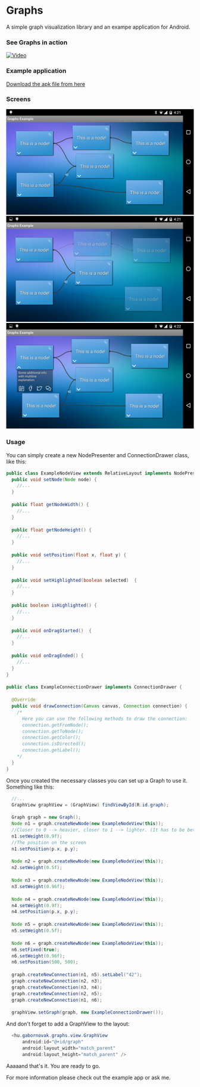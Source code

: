 # Graphs

A simple graph visualization library and an exampe application for Android.

### See Graphs in action

[![Video](http://img.youtube.com/vi/3rE-w2Fk8Lc/0.jpg)](http://www.youtube.com/watch?v=3rE-w2Fk8Lc "Example app of the Graphs library")

### Example application

[Download the apk file from here](graphsExample-1.0.apk "APK 1.0")

### Screens
![Screenshot 1](screen1.png "Screenshot 1")
![Screenshot 2](screen2.png "Screenshot 2")
![Screenshot 3](screen3.png "Screenshot 3")

### Usage

You can simply create a new NodePresenter and ConnectionDrawer class, like this:

```java
public class ExampleNodeView extends RelativeLayout implements NodePresenter {
  public void setNode(Node node) {
    //...
  }

  public float getNodeWidth() {
    //...
  }
  
  public float getNodeHeight() {
    //...
  }

  public void setPosition(float x, float y) {
    //...
  }

  public void setHighlighted(boolean selected)  {
    //...
  }
  
  public boolean isHighlighted() {
    //...
  }

  public void onDragStarted()  {
    //...
  }
  
  public void onDragEnded() {
    //...
  }
}

public class ExampleConnectionDrawer implements ConnectionDrawer {

  @Override
  public void drawConnection(Canvas canvas, Connection connection) {
    /*
      Here you can use the following methods to draw the connection:
      connection.getFromNode();
      connection.getToNode();
      connection.getColor();
      connection.isDirected();
      connection.getLabel();
    */
  }
}
```

Once you created the necessary classes you can set up a Graph to use it. Something like this:

```java
  //...
  GraphView graphView = (GraphView) findViewById(R.id.graph);

  Graph graph = new Graph();
  Node n1 = graph.createNewNode(new ExampleNodeView(this));
  //Closer to 0 --> heavier, closer to 1 --> lighter. (It has to be between 0-1)
  n1.setWeight(0.9f);
  //The position on the screen
  n1.setPosition(p.x, p.y);

  Node n2 = graph.createNewNode(new ExampleNodeView(this));
  n2.setWeight(0.5f);

  Node n3 = graph.createNewNode(new ExampleNodeView(this));
  n3.setWeight(0.96f);

  Node n4 = graph.createNewNode(new ExampleNodeView(this));
  n4.setWeight(0.9f);
  n4.setPosition(p.x, p.y);

  Node n5 = graph.createNewNode(new ExampleNodeView(this));
  n5.setWeight(0.5f);
  
  Node n6 = graph.createNewNode(new ExampleNodeView(this));
  n6.setFixed(true);
  n6.setWeight(0.96f);
  n6.setPosition(500, 500);

  graph.createNewConnection(n1, n5).setLabel("42");
  graph.createNewConnection(n2, n3);
  graph.createNewConnection(n3, n4);
  graph.createNewConnection(n2, n5);
  graph.createNewConnection(n1, n6);

  graphView.setGraph(graph, new ExampleConnectionDrawer());
```

And don't forget to add a GraphView to the layout:

```java
  <hu.gabornovak.graphs.view.GraphView
      android:id="@+id/graph"
      android:layout_width="match_parent"
      android:layout_height="match_parent" />
```

Aaaaand that's it. You are ready to go.

For more information please check out the example app or ask me.

